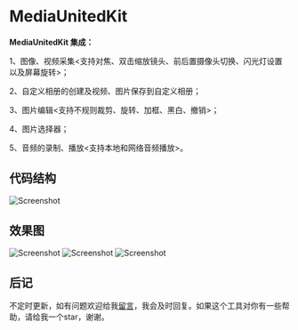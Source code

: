 # MediaUnitedKit

**MediaUnitedKit 集成：**

1、图像、视频采集<支持对焦、双击缩放镜头、前后置摄像头切换、闪光灯设置以及屏幕旋转>；

2、自定义相册的创建及视频、图片保存到自定义相册；

3、图片编辑<支持不规则裁剪、旋转、加框、黑白、撤销>；

4、图片选择器；

5、音频的录制、播放<支持本地和网络音频播放>。


## 代码结构

![Screenshot](https://github.com/ChellyLau/MediaUnitedKit/blob/master/Screenshot/screenshot_3.png)


## 效果图

![Screenshot](https://github.com/ChellyLau/MediaUnitedKit/blob/master/Screenshot/screenshot_0.png)
![Screenshot](https://github.com/ChellyLau/MediaUnitedKit/blob/master/Screenshot/screenshot_1.png)
![Screenshot](https://github.com/ChellyLau/MediaUnitedKit/blob/master/Screenshot/screenshot_2.png)


## 后记

不定时更新，如有问题欢迎给我[留言](https://github.com/ChellyLau/MediaUnitedKit/issues)，我会及时回复。如果这个工具对你有一些帮助，请给我一个star，谢谢。

